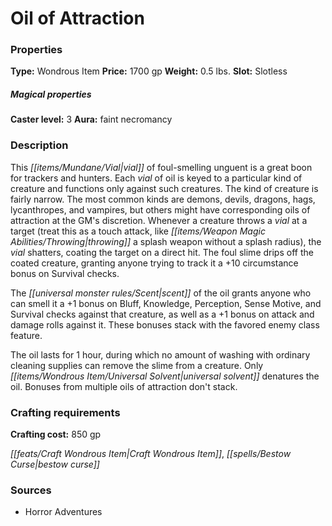 ﻿---
Title: "Oil of Attraction"
Type: "Wondrous Item"
Price: "1700 gp"
Weight: "0.5 lbs."
Slot: "Slotless"
Caster level: "3"
Aura: "faint necromancy"
Description: |
  "This vial of foul-smelling unguent is a great boon for trackers and hunters. Each vial of oil is keyed to a particular kind of creature and functions only against such creatures. The kind of creature is fairly narrow. The most common kinds are demons, devils, dragons, hags, lycanthropes, and vampires, but others might have corresponding _oils of attraction_ at the GM's discretion. Whenever a creature throws a vial at a target (treat this as a touch attack, like throwing a splash weapon without a splash radius), the vial shatters, coating the target on a direct hit. The foul slime drips off the coated creature, granting anyone trying to track it a +10 circumstance bonus on Survival checks.
  The scent of the oil grants anyone who can smell it a +1 bonus on Bluff, Knowledge, Perception, Sense Motive, and Survival checks against that creature, as well as a +1 bonus on attack and damage rolls against it. These bonuses stack with the favored enemy class feature.
  The oil lasts for 1 hour, during which no amount of washing with ordinary cleaning supplies can remove the slime from a creature. Only universal solvent denatures the oil. Bonuses from multiple _oils of attraction_ don't stack."
Crafting cost: "850 gp"
Sources: "['Horror Adventures']"
---

# Oil of Attraction

### Properties

**Type:** Wondrous Item **Price:** 1700 gp **Weight:** 0.5 lbs. **Slot:** Slotless

##### Magical properties

**Caster level:** 3 **Aura:** faint necromancy

### Description

This _[[items/Mundane/Vial|vial]]_ of foul-smelling unguent is a great boon for trackers and hunters. Each _vial_ of oil is keyed to a particular kind of creature and functions only against such creatures. The kind of creature is fairly narrow. The most common kinds are demons, devils, dragons, hags, lycanthropes, and vampires, but others might have corresponding oils of attraction at the GM's discretion. Whenever a creature throws a _vial_ at a target (treat this as a touch attack, like _[[items/Weapon Magic Abilities/Throwing|throwing]]_ a splash weapon without a splash radius), the _vial_ shatters, coating the target on a direct hit. The foul slime drips off the coated creature, granting anyone trying to track it a +10 circumstance bonus on Survival checks.

The _[[universal monster rules/Scent|scent]]_ of the oil grants anyone who can smell it a +1 bonus on Bluff, Knowledge, Perception, Sense Motive, and Survival checks against that creature, as well as a +1 bonus on attack and damage rolls against it. These bonuses stack with the favored enemy class feature.

The oil lasts for 1 hour, during which no amount of washing with ordinary cleaning supplies can remove the slime from a creature. Only _[[items/Wondrous Item/Universal Solvent|universal solvent]]_ denatures the oil. Bonuses from multiple oils of attraction don't stack.

### Crafting requirements

**Crafting cost:** 850 gp

_[[feats/Craft Wondrous Item|Craft Wondrous Item]]_, _[[spells/Bestow Curse|bestow curse]]_

### Sources

* Horror Adventures